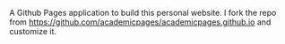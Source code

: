 A Github Pages application to build this personal website. I fork the repo from <a href='https://github.com/academicpages/academicpages.github.io'>https://github.com/academicpages/academicpages.github.io</a> and customize it.
